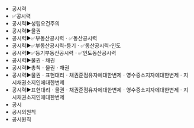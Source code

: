 - 공시력
- ✅공시력
- 공시력▶️성립요건주의
- 공시력▶️물권
- 공시력▶️✅부동산공시력ㆍ✅동산공시력
- 공시력▶️✅부동산공시력-등기ㆍ✅동산공시력-인도
- 공시력▶️✅등기부동산공시력ㆍ✅인도동산공시력
- 공시력▶️물권ㆍ채권
- 공시력▶️총칙ㆍ물권ㆍ채권
- 공시력▶️물권ㆍ표현대리ㆍ채권준점유자에대한변제ㆍ영수증소지자에대한변제ㆍ지시채권소지인에대한변제
- 공시력▶️표현대리ㆍ물권ㆍ채권준점유자에대한변제ㆍ영수증소지자에대한변제ㆍ지시채권소지인에대한변제
- 공시
- 공시의원칙
- 공시원칙